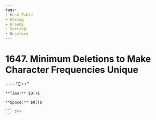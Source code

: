 ```yaml
---
tags:
- Hash Table
- String
- Greedy
- Sorting
- Unsolved
---
```



# 1647. Minimum Deletions to Make Character Frequencies Unique

=== "C++"

    **Time:** $O()$

    **Space:** $O()$

    ``` c++
    ```